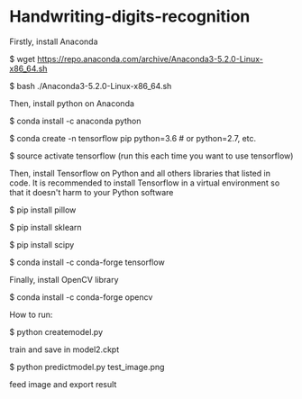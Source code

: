 # Handwriting-digits-recognition

Firstly, install Anaconda

$ wget https://repo.anaconda.com/archive/Anaconda3-5.2.0-Linux-x86_64.sh

$ bash ./Anaconda3-5.2.0-Linux-x86_64.sh

Then, install python on Anaconda

$ conda install -c anaconda python

$ conda create -n tensorflow pip python=3.6 # or python=2.7, etc.

$ source activate tensorflow (run this each time you want to use tensorflow)

Then, install Tensorflow on Python and all others libraries that listed in code. It is recommended to install Tensorflow in a virtual environment so that it doesn't harm to your Python software

$ pip install pillow

$ pip install sklearn

$ pip install scipy

$ conda install -c conda-forge tensorflow

Finally, install OpenCV library

$ conda install -c conda-forge opencv

How to run: 

$ python createmodel.py

  train and save in model2.ckpt
  
$ python predictmodel.py test_image.png

  feed image and export result
